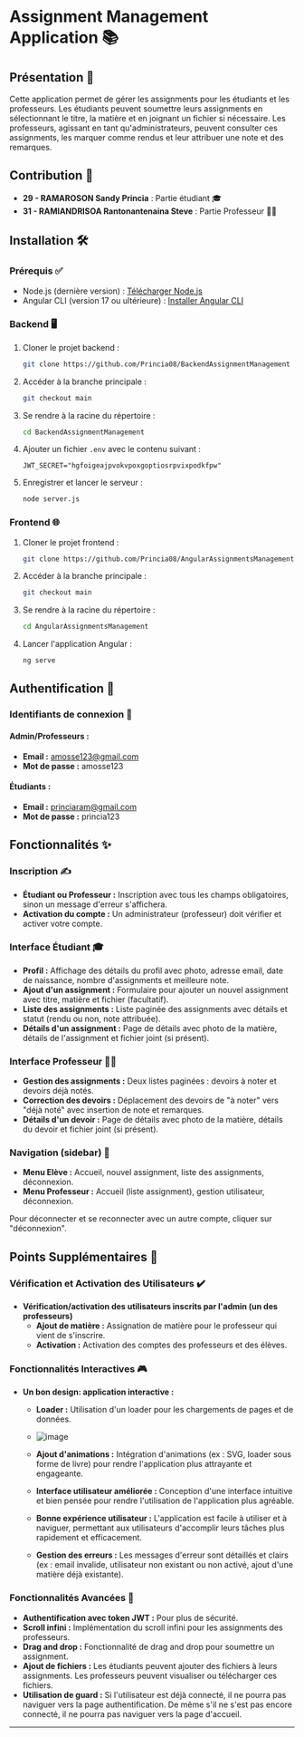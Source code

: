 # Assignment Management Application 📚

## Présentation 📝

Cette application permet de gérer les assignments pour les étudiants et les professeurs. Les étudiants peuvent soumettre leurs assignments en sélectionnant le titre, la matière et en joignant un fichier si nécessaire. Les professeurs, agissant en tant qu'administrateurs, peuvent consulter ces assignments, les marquer comme rendus et leur attribuer une note et des remarques.

## Contribution 🤝

- **29 - RAMAROSON Sandy Princia** : Partie étudiant 🎓
- **31 - RAMIANDRISOA Rantonantenaina Steve** : Partie Professeur 👨‍🏫

## Installation 🛠️

### Prérequis ✅

- Node.js (dernière version) : [Télécharger Node.js](https://nodejs.org/en/download/package-manager)
- Angular CLI (version 17 ou ultérieure) : [Installer Angular CLI](https://angular.dev/tools/cli/setup-local)

### Backend 🖥️

1. Cloner le projet backend :
    ```bash
    git clone https://github.com/Princia08/BackendAssignmentManagement
    ```
2. Accéder à la branche principale :
    ```bash
    git checkout main
    ```
3. Se rendre à la racine du répertoire :
    ```bash
    cd BackendAssignmentManagement
    ```
4. Ajouter un fichier `.env` avec le contenu suivant :
    ```env
    JWT_SECRET="hgfoigeajpvokvpoxgoptiosrpvixpodkfpw"
    ```
5. Enregistrer et lancer le serveur :
    ```bash
    node server.js
    ```

### Frontend 🌐

1. Cloner le projet frontend :
    ```bash
    git clone https://github.com/Princia08/AngularAssignmentsManagement
    ```
2. Accéder à la branche principale :
    ```bash
    git checkout main
    ```
3. Se rendre à la racine du répertoire :
    ```bash
    cd AngularAssignmentsManagement
    ```
4. Lancer l'application Angular :
    ```bash
    ng serve
    ```

## Authentification 🔑

### Identifiants de connexion 📧

#### Admin/Professeurs :

- **Email :** amosse123@gmail.com
- **Mot de passe :** amosse123

#### Étudiants :

- **Email :** princiaram@gmail.com
- **Mot de passe :** princia123

## Fonctionnalités ✨

### Inscription ✍️

- **Étudiant ou Professeur :** Inscription avec tous les champs obligatoires, sinon un message d'erreur s'affichera.
- **Activation du compte :** Un administrateur (professeur) doit vérifier et activer votre compte.

### Interface Étudiant 🎓

- **Profil :** Affichage des détails du profil avec photo, adresse email, date de naissance, nombre d'assignments et meilleure note.
- **Ajout d'un assignment :** Formulaire pour ajouter un nouvel assignment avec titre, matière et fichier (facultatif).
- **Liste des assignments :** Liste paginée des assignments avec détails et statut (rendu ou non, note attribuée).
- **Détails d'un assignment :** Page de détails avec photo de la matière, détails de l'assignment et fichier joint (si présent).

### Interface Professeur 👨‍🏫

- **Gestion des assignments :** Deux listes paginées : devoirs à noter et devoirs déjà notés.
- **Correction des devoirs :** Déplacement des devoirs de "à noter" vers "déjà noté" avec insertion de note et remarques.
- **Détails d'un devoir :** Page de détails avec photo de la matière, détails du devoir et fichier joint (si présent).

### Navigation (sidebar) 🧭

- **Menu Elève :** Accueil, nouvel assignment, liste des assignments, déconnexion.
- **Menu Professeur :** Accueil (liste assignment), gestion utilisateur, déconnexion.

Pour déconnecter et se reconnecter avec un autre compte, cliquer sur "déconnexion".

## Points Supplémentaires 🌟

### Vérification et Activation des Utilisateurs ✔️

- **Vérification/activation des utilisateurs inscrits par l'admin (un des professeurs)**
  - **Ajout de matière :** Assignation de matière pour le professeur qui vient de s'inscrire.
  - **Activation :** Activation des comptes des professeurs et des élèves.

### Fonctionnalités Interactives 🎮

- **Un bon design: application interactive :**
  - **Loader :** Utilisation d'un loader pour les chargements de pages et de données.
  - ![image](https://github.com/Princia08/AngularAssignmentsManagement/assets/80781644/2b0c2586-7d1a-48f5-9ffa-cbc016ab31d7)

  - **Ajout d'animations :** Intégration d'animations (ex : SVG, loader sous forme de livre) pour rendre l'application plus attrayante et engageante.
  - **Interface utilisateur améliorée :** Conception d'une interface intuitive et bien pensée pour rendre l'utilisation de l'application plus agréable.
  - **Bonne expérience utilisateur :** L'application est facile à utiliser et à naviguer, permettant aux utilisateurs d'accomplir leurs tâches plus rapidement et efficacement.
  - **Gestion des erreurs :** Les messages d'erreur sont détaillés et clairs (ex : email invalide, utilisateur non existant ou non activé, ajout d'une matière déjà existante).

### Fonctionnalités Avancées 🚀

- **Authentification avec token JWT :** Pour plus de sécurité.
- **Scroll infini :** Implémentation du scroll infini pour les assignments des professeurs.
- **Drag and drop :** Fonctionnalité de drag and drop pour soumettre un assignment.
- **Ajout de fichiers :** Les étudiants peuvent ajouter des fichiers à leurs assignments. Les professeurs peuvent visualiser ou télécharger ces fichiers.
- **Utilisation de guard :** Si l'utilisateur est déjà connecté, il ne pourra pas naviguer vers la page authentification. De même s'il ne s'est pas encore connecté, il ne pourra pas naviguer vers la page d'accueil.

---
